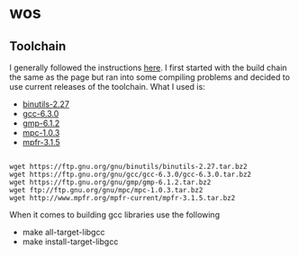 # wos

## Toolchain
I generally followed the instructions [here](https://cs.au.dk/~sortie/dopsys/osdev). I first started with the build chain the same as the page but ran into some compiling problems and decided to use current releases of the toolchain. What I used is:
  - [binutils-2.27](https://ftp.gnu.org/gnu/binutils/binutils-2.27.tar.bz2)
  - [gcc-6.3.0](https://ftp.gnu.org/gnu/gcc/gcc-6.3.0/gcc-6.3.0.tar.bz2)
  - [gmp-6.1.2](https://ftp.gnu.org/gnu/gmp/gmp-6.1.2.tar.bz2)
  - [mpc-1.0.3](ftp://ftp.gnu.org/gnu/mpc/mpc-1.0.3.tar.bz2)
  - [mpfr-3.1.5](http://www.mpfr.org/mpfr-current/mpfr-3.1.5.tar.bz2)
  
  
<pre><code>
wget https://ftp.gnu.org/gnu/binutils/binutils-2.27.tar.bz2
wget https://ftp.gnu.org/gnu/gcc/gcc-6.3.0/gcc-6.3.0.tar.bz2
wget https://ftp.gnu.org/gnu/gmp/gmp-6.1.2.tar.bz2
wget ftp://ftp.gnu.org/gnu/mpc/mpc-1.0.3.tar.bz2
wget http://www.mpfr.org/mpfr-current/mpfr-3.1.5.tar.bz2
</code></pre>


When it comes to building gcc libraries use the following
  - make all-target-libgcc
  - make install-target-libgcc

